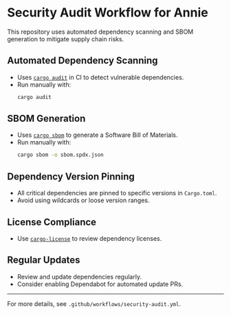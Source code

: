 # Security Audit Workflow for Annie

This repository uses automated dependency scanning and SBOM generation to mitigate supply chain risks.

## Automated Dependency Scanning
- Uses [`cargo audit`](https://github.com/RustSec/cargo-audit) in CI to detect vulnerable dependencies.
- Run manually with:
  ```bash
  cargo audit
  ```

## SBOM Generation
- Uses [`cargo sbom`](https://github.com/anchore/syft) to generate a Software Bill of Materials.
- Run manually with:
  ```bash
  cargo sbom -o sbom.spdx.json
  ```

## Dependency Version Pinning
- All critical dependencies are pinned to specific versions in `Cargo.toml`.
- Avoid using wildcards or loose version ranges.

## License Compliance
- Use [`cargo-license`](https://github.com/onur/cargo-license) to review dependency licenses.

## Regular Updates
- Review and update dependencies regularly.
- Consider enabling Dependabot for automated update PRs.

---
For more details, see `.github/workflows/security-audit.yml`.
